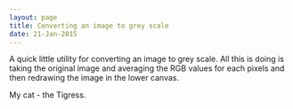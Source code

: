 ```yaml
---
layout: page
title: Converting an image to grey scale
date: 21-Jan-2015
---
```


A quick little utility for converting an image to grey scale.  All this is doing is taking the original image and 
averaging the RGB values for each pixels and then redrawing the image in the lower canvas.

<canvas id="imageProcessing" />
<div>
My cat - the Tigress.
</div>

<canvas id="greyScale" />

<script>
  var img = new Image();   // Create new img element
  img.addEventListener("load", function() {
    setToCanvas(img);
  }, false);
  
  img.src = '{{ page.base_url }}/img/Ferocious_Tammy.png'; // Set source path
  function setToCanvas(image) {
    var canvas = document.getElementById('imageProcessing');
    canvas.width = image.naturalWidth;
    canvas.height = image.naturalHeight;
    var ctx = canvas.getContext('2d');
    ctx.drawImage(image, 0, 0);
    var greyScaleCanvas = document.getElementById('greyScale');
    greyScaleCanvas.width = image.naturalWidth;
    greyScaleCanvas.height = image.naturalHeight;
    var greyScaleCtx = greyScaleCanvas.getContext('2d');
    greyScaleCtx.drawImage(image, 0, 0);
    greyScaleCtx.putImageData(convertToGreyScale(greyScaleCtx.getImageData(0,0, canvas.width, canvas.height)), 0, 0);
  }

  function convertToGreyScale(map) {
    var pixels = map.data;
    var red, green, blue, grey;
    for (var i = 0, n = pixels.length; i < n; i += 4) {
      red = pixels[i];
      green = pixels[i+1];
      blue = pixels[i+2];
      grey = Math.floor((red + green + blue) /3);
      pixels[i] = pixels[i + 1] = pixels[i + 2] = grey;
    }
    return map;
  }
  

</script>